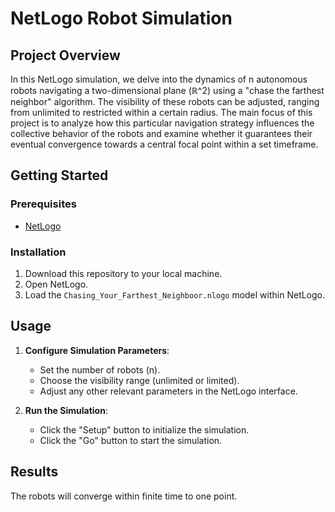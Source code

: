 # NetLogo Robot Simulation

## Project Overview
In this NetLogo simulation, we delve into the dynamics of n autonomous robots navigating a two-dimensional plane (ℝ^2) using a "chase the farthest neighbor" algorithm. The visibility of these robots can be adjusted, ranging from unlimited to restricted within a certain radius. The main focus of this project is to analyze how this particular navigation strategy influences the collective behavior of the robots and examine whether it guarantees their eventual convergence towards a central focal point within a set timeframe.
## Getting Started
### Prerequisites
- [NetLogo](https://ccl.northwestern.edu/netlogo/)

### Installation
1. Download this repository to your local machine.
2. Open NetLogo.
3. Load the `Chasing_Your_Farthest_Neighboor.nlogo` model within NetLogo.

## Usage
1. **Configure Simulation Parameters**:
   - Set the number of robots (n).
   - Choose the visibility range (unlimited or limited).
   - Adjust any other relevant parameters in the NetLogo interface.

2. **Run the Simulation**:
   - Click the "Setup" button to initialize the simulation.
   - Click the "Go" button to start the simulation.
     
## Results
The robots will converge within finite time to one point.
